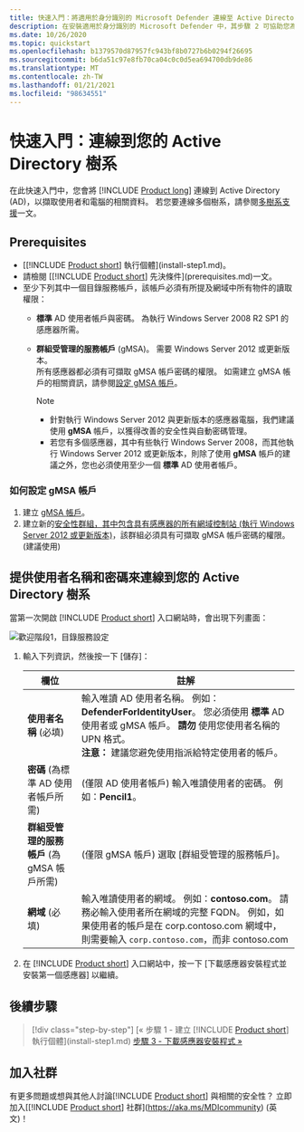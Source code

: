 ```yaml
---
title: 快速入門：將適用於身分識別的 Microsoft Defender 連線至 Active Directory
description: 在安裝適用於身分識別的 Microsoft Defender 中，其步驟 2 可協助您為適用於身分識別的 Defender 雲端服務進行網域連線設定
ms.date: 10/26/2020
ms.topic: quickstart
ms.openlocfilehash: b1379570d87957fc943bf8b0727b6b0294f26695
ms.sourcegitcommit: b6da51c97e8fb70ca04c0c0d5ea694700db9de86
ms.translationtype: MT
ms.contentlocale: zh-TW
ms.lasthandoff: 01/21/2021
ms.locfileid: "98634551"
---
```

# <a name="quickstart-connect-to-your-active-directory-forest"></a>快速入門：連線到您的 Active Directory 樹系

在此快速入門中，您會將 [!INCLUDE [Product long](includes/product-long.md)] 連線到 Active Directory (AD)，以擷取使用者和電腦的相關資料。 若您要連線多個樹系，請參閱[多樹系支援](multi-forest.md)一文。

## <a name="prerequisites"></a>Prerequisites

- [[!INCLUDE [Product short](includes/product-short.md)] 執行個體](install-step1.md)。
- 請檢閱 [[!INCLUDE [Product short](includes/product-short.md)] 先決條件](prerequisites.md)一文。
- 至少下列其中一個目錄服務帳戶，該帳戶必須有所提及網域中所有物件的讀取權限：
  - **標準** AD 使用者帳戶與密碼。 為執行 Windows Server 2008 R2 SP1 的感應器所需。
  - **群組受管理的服務帳戶** (gMSA)。 需要 Windows Server 2012 或更新版本。  
  所有感應器都必須有可擷取 gMSA 帳戶密碼的權限。 如需建立 gMSA 帳戶的相關資訊，請參閱[設定 gMSA 帳戶](#how-to-set-up-a-gmsa-account)。

    > [!NOTE]
    >
    > - 針對執行 Windows Server 2012 與更新版本的感應器電腦，我們建議使用 **gMSA** 帳戶，以獲得改善的安全性與自動密碼管理。
    > - 若您有多個感應器，其中有些執行 Windows Server 2008，而其他執行 Windows Server 2012 或更新版本，則除了使用 **gMSA** 帳戶的建議之外，您也必須使用至少一個 **標準** AD 使用者帳戶。

### <a name="how-to-set-up-a-gmsa-account"></a>如何設定 gMSA 帳戶

1. 建立 [gMSA 帳戶](/windows-server/security/group-managed-service-accounts/getting-started-with-group-managed-service-accounts#BKMK_CreateGMSA)。
1. 建立新的[安全性群組，其中包含具有感應器的所有網域控制站 (執行 Windows Server 2012 或更新版本)](/windows-server/security/group-managed-service-accounts/getting-started-with-group-managed-service-accounts#BKMK_AddMemberHosts)，該群組必須具有可擷取 gMSA 帳戶密碼的權限。 (建議使用)

## <a name="provide-a-username-and-password-to-connect-to-your-active-directory-forest"></a>提供使用者名稱和密碼來連線到您的 Active Directory 樹系

當第一次開啟 [!INCLUDE [Product short](includes/product-short.md)] 入口網站時，會出現下列畫面：

![歡迎階段1，目錄服務設定](media/directory-services.png)

1. 輸入下列資訊，然後按一下 [儲存]：

    |欄位|註解|
    |---|---|
    |**使用者名稱** (必填)|輸入唯讀 AD 使用者名稱。 例如：**DefenderForIdentityUser**。 您必須使用 **標準** AD 使用者或 gMSA 帳戶。 **請勿** 使用您使用者名稱的 UPN 格式。<br />**注意：** 建議您避免使用指派給特定使用者的帳戶。|
    |**密碼** (為標準 AD 使用者帳戶所需)|(僅限 AD 使用者帳戶) 輸入唯讀使用者的密碼。 例如：**Pencil1**。|
    |**群組受管理的服務帳戶** (為 gMSA 帳戶所需)|(僅限 gMSA 帳戶) 選取 [群組受管理的服務帳戶]。|
    |**網域** (必填)|輸入唯讀使用者的網域。 例如：**contoso.com**。 請務必輸入使用者所在網域的完整 FQDN。 例如，如果使用者的帳戶是在 corp.contoso.com 網域中，則需要輸入 `corp.contoso.com`，而非 contoso.com|

1. 在 [!INCLUDE [Product short](includes/product-short.md)] 入口網站中，按一下 [下載感應器安裝程式並安裝第一個感應器] 以繼續。

## <a name="next-steps"></a>後續步驟

> [!div class="step-by-step"]
> [« 步驟 1 - 建立 [!INCLUDE [Product short](includes/product-short.md)] 執行個體](install-step1.md)
> [步驟 3 - 下載感應器安裝程式 »](install-step3.md)

## <a name="join-the-community"></a>加入社群

有更多問題或想與其他人討論[!INCLUDE [Product short](includes/product-short.md)] 與相關的安全性？ 立即加入[[!INCLUDE [Product short](includes/product-short.md)] 社群](https://aka.ms/MDIcommunity) \(英文\)！
